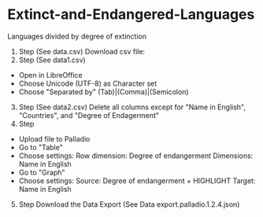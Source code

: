 # Extinct-and-Endangered-Languages
Languages divided by degree of extinction
1. Step (See data.csv)
Download csv file:
2. Step (See data1.csv)
- Open in LibreOffice
- Choose Unicode (UTF-8) as Character set
- Choose "Separated by" (Tab)|(Comma)|(Semicolon)
3. Step (See data2.csv)
Delete all columns except for "Name in English", "Countries", and "Degree of Endagerment"
4. Step
- Upload file to Palladio
- Go to "Table"
- Choose settings:
Row dimension: Degree of endangerment
Dimensions: Name in English
- Go to "Graph"
- Choose settings:
Source: Degree of endangerment + HIGHLIGHT
Target: Name in English
5. Step Download the Data Export (See Data export.palladio.1.2.4.json)
